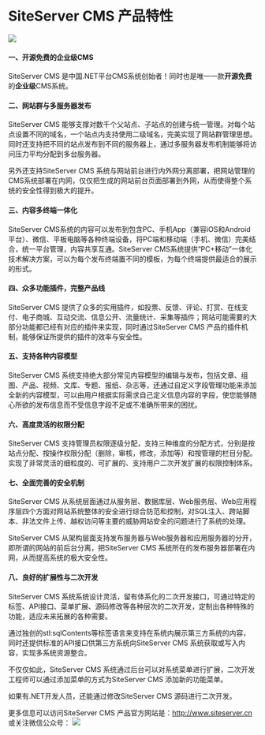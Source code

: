 # SiteServer CMS 产品特性

![](/assets/122.jpg)

#### 一、开源免费的企业级CMS

SiteServer CMS 是中国.NET平台CMS系统创始者！同时也是唯一一款**开源免费**的**企业级**CMS系统。

#### 二、网站群与多服务器发布

SiteServer CMS 能够支撑对数千个父站点、子站点的创建与统一管理。对每个站点设置不同的域名，一个站点内支持使用二级域名，完美实现了网站群管理思想。同时还支持把不同的站点发布到不同的服务器上，通过多服务器发布机制能够将访问压力平均分配到多台服务器。

另外还支持SiteServer CMS 系统与网站前台进行内外网分离部署，把网站管理的CMS系统部署在内网，仅仅把生成的网站前台页面部署到外网，从而使得整个系统的安全性得到极大的提升。

#### 三、内容多终端一体化

SiteServer CMS系统的内容可以发布到包含PC、手机App（兼容iOS和Android平台）、微信、平板电脑等各种终端设备，将PC端和移动端（手机、微信）完美结合，统一平台管理，内容共享互通。SiteServer CMS系统提供“PC+移动”一体化技术解决方案，可以为每个发布终端置不同的模板，为每个终端提供最适合的展示的形式。

#### 四、众多功能插件，完整产品线

SiteServer CMS 提供了众多的实用插件，如投票、反馈、评论、打赏、在线支付、电子商城、互动交流、信息公开、流量统计、采集等插件；网站可能需要的大部分功能都已经有对应的插件来实现，同时通过SiteServer CMS 产品的插件机制，能够保证所提供的插件的效率与安全性。

#### 五、支持各种内容模型

SiteServer CMS 系统支持绝大部分常见内容模型的编辑与发布，包括文章、组图、产品、视频、文库、专题、报纸、杂志等，还通过自定义字段管理功能来添加全新的内容模型，可以由用户根据实际需求自己定义信息内容的字段，使您能够随心所欲的发布信息而不受信息字段不足或不准确所带来的困扰。

#### 六、高度灵活的权限分配

SiteServer CMS 支持管理员权限逐级分配，支持三种维度的分配方式，分别是按站点分配、按操作权限分配（删除，审核，修改，添加等）和按管理的栏目分配。实现了非常灵活的细粒度的、可扩展的、支持用户二次开发扩展的权限控制体系。

#### 七、全面完善的安全机制

SiteServer CMS 从系统层面通过从服务层、数据库层、Web服务层、Web应用程序层四个方面对网站系统整体的安全进行综合防范和控制，对SQL注入、跨站脚本、非法文件上传、越权访问等主要的威胁网站安全的问题进行了系统的处理。

SiteServer CMS 从架构层面支持发布服务器与Web服务器和应用服务器的分开，即所谓的网站的前后台分离，把SiteServer CMS 系统所在的发布服务器部署在内网，从而提高系统的极大安全性。

#### 八、良好的扩展性与二次开发

SiteServer CMS 系统系统设计灵活，留有体系化的二次开发接口，可通过特定的标签、API接口、菜单扩展、源码修改等各种层次的二次开发，定制出各种特殊的功能，适应未来拓展的各种需要。

通过独创的stl:sqlContents等标签语言来支持在系统内展示第三方系统的内容，同时还提供标准的API接口供第三方系统向SiteServer CMS 系统获取或写入内容，实现多系统资源整合。

不仅仅如此，SiteServer CMS 系统通过后台可以对系统菜单进行扩展，二次开发工程师可以通过添加菜单的方式为SiteServer CMS 添加新的功能菜单。

如果有.NET开发人员，还能通过修改SiteServer CMS 源码进行二次开发。

更多信息可以访问SiteServer CMS 产品官方网站是：http://www.siteserver.cn 
或关注微信公众号：
![](/assets/qrcode_for_wx.jpg)